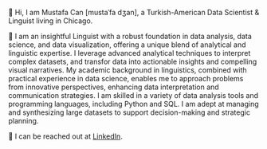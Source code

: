 🔘 Hi, I am Mustafa Can [mustaˈfa dʒan], a Turkish-American Data Scientist & Linguist living in Chicago.

🔘 I am an insightful Linguist with a robust foundation in data analysis, data science, and data visualization, offering a unique blend of analytical and linguistic expertise. I leverage advanced analytical techniques to interpret complex datasets, and transfor data into actionable insights and compelling visual narratives. My academic background in linguistics, combined with practical experience in data science, enables me to approach problems from innovative perspectives, enhancing data interpretation and communication strategies. I am skilled in a variety of data analysis tools and programming languages, including Python and SQL. I am adept at managing and synthesizing large datasets to support decision-making and strategic planning.

🔘 I can be reached out at [LinkedIn](https://www.linkedin.com/in/mustafacanayter/).
<!---
mustafacanayter/mustafacanayter is a ✨ special ✨ repository because its `README.md` (this file) appears on your GitHub profile.
You can click the Preview link to take a look at your changes.
--->
